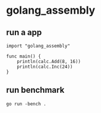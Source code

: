 # golang_assembly

## run a app
```
import "golang_assembly"

func main() {
	println(calc.Add(8, 16))
	println(calc.Inc(24))
}
```
## run benchmark
```
go run -bench .
```
